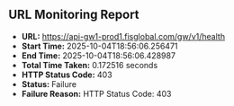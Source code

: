 ## URL Monitoring Report

- **URL:** https://api-gw1-prod1.fisglobal.com/gw/v1/health
- **Start Time:** 2025-10-04T18:56:06.256471
- **End Time:** 2025-10-04T18:56:06.428987
- **Total Time Taken:** 0.172516 seconds
- **HTTP Status Code:** 403
- **Status:** Failure
- **Failure Reason:** HTTP Status Code: 403
